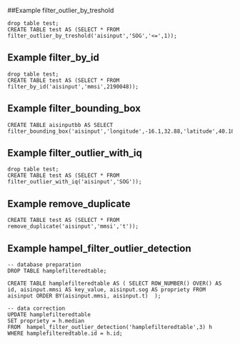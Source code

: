##Example filter_outlier_by_treshold

```postgresql
drop table test;
CREATE TABLE test AS (SELECT * FROM filter_outlier_by_treshold('aisinput','SOG','<=',1));
```

## Example filter_by_id

```postgresql
drop table test;
CREATE TABLE test AS (SELECT * FROM filter_by_id('aisinput','mmsi',2190048));
```

## Example filter_bounding_box

```postgresql
CREATE TABLE aisinputbb AS SELECT filter_bounding_box('aisinput','longitude',-16.1,32.88,'latitude',40.18,84.17);
```

## Example filter_outlier_with_iq

```postgresql
drop table test;
CREATE TABLE test AS (SELECT * FROM filter_outlier_with_iq('aisinput','SOG'));
```

## Example remove_duplicate

```postgresql
CREATE TABLE test AS (SELECT * FROM remove_duplicate('aisinput','mmsi','t'));
```

## Example hampel_filter_outlier_detection

```postgresql
-- database preparation
DROP TABLE hamplefilteredtable;

CREATE TABLE hamplefilteredtable AS ( SELECT ROW_NUMBER() OVER() AS id, aisinput.mmsi AS key_value, aisinput.sog AS propriety FROM aisinput ORDER BY(aisinput.mmsi, aisinput.t)  );

-- data correction 
UPDATE hamplefilteredtable
SET propriety = h.median
FROM  hampel_filter_outlier_detection('hamplefilteredtable',3) h
WHERE hamplefilteredtable.id = h.id;
```


